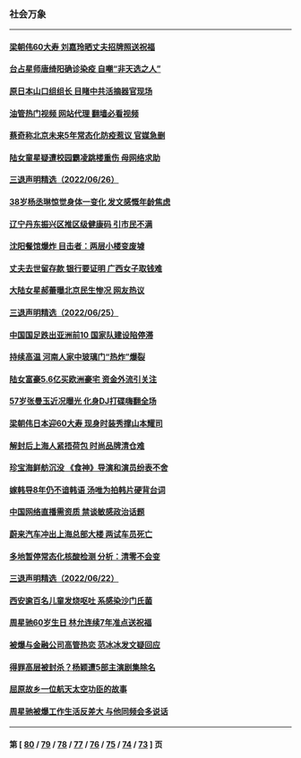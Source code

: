 ### 社会万象
---
#### [梁朝伟60大寿 刘嘉玲晒丈夫招牌照送祝福](../../pages/ncid282/n13768712.md?06280845) 
#### [台占星师唐绮阳确诊染疫 自嘲“非天选之人”](../../pages/ncid282/n13768694.md?06280845) 
#### [原日本山口组组长 目睹中共活摘器官现场](../../pages/ncid282/n13767360.md?06280845) 
#### [油管热门视频 网站代理 翻墙必看视频](http://209.222.30.114:81/youtube.html?06280845)
#### [蔡奇称北京未来5年常态化防疫惹议 官媒急删](../../pages/ncid282/n13768413.md?06280845) 
#### [陆女童星疑遭校园霸凌跳楼重伤 母网络求助](../../pages/ncid282/n13768304.md?06280845) 
#### [三退声明精选（2022/06/26）](../../pages/ncid282/n13768117.md?06280845) 
#### [38岁杨丞琳惊觉身体一变化 发文感慨年龄焦虑](../../pages/ncid282/n13767933.md?06280845) 
#### [辽宁丹东振兴区推区级健康码 引市民不满](../../pages/ncid282/n13767836.md?06280845) 
#### [沈阳餐馆爆炸 目击者：两层小楼变废墟](../../pages/ncid282/n13767732.md?06280845) 
#### [丈夫去世留存款 银行要证明 广西女子取钱难](../../pages/ncid282/n13767637.md?06280845) 
#### [大陆女星郝蕾曝北京民生惨况 网友热议](../../pages/ncid282/n13767443.md?06280845) 
#### [三退声明精选（2022/06/25）](../../pages/ncid282/n13767560.md?06280845) 
#### [中国国足跌出亚洲前10 国家队建设陷停滞](../../pages/ncid282/n13767456.md?06280845) 
#### [持续高温 河南人家中玻璃门“热炸”爆裂](../../pages/ncid282/n13767280.md?06280845) 
#### [陆女富豪5.6亿买欧洲豪宅 资金外流引关注](../../pages/ncid282/n13767225.md?06280845) 
#### [57岁张曼玉近况曝光 化身DJ打碟嗨翻全场](../../pages/ncid282/n13767006.md?06280845) 
#### [梁朝伟日本迎60大寿 现身时装秀撑山本耀司](../../pages/ncid282/n13766966.md?06280845) 
#### [解封后上海人紧捂荷包 时尚品牌清仓难](../../pages/ncid282/n13766680.md?06280845) 
#### [珍宝海鲜舫沉没 《食神》导演和演员纷表不舍](../../pages/ncid282/n13766212.md?06280845) 
#### [嫁韩导8年仍不谙韩语 汤唯为拍韩片硬背台词](../../pages/ncid282/n13766089.md?06280845) 
#### [中国网络直播需资质 禁谈敏感政治话题](../../pages/ncid282/n13766108.md?06280845) 
#### [蔚来汽车冲出上海总部大楼 两试车员死亡](../../pages/ncid282/n13765765.md?06280845) 
#### [多地暂停常态化核酸检测 分析：清零不会变](../../pages/ncid282/n13765571.md?06280845) 
#### [三退声明精选（2022/06/22）](../../pages/ncid282/n13765601.md?06280845) 
#### [西安逾百名儿童发烧呕吐 系感染沙门氏菌](../../pages/ncid282/n13765561.md?06280845) 
#### [周星驰60岁生日 林允连续7年准点送祝福](../../pages/ncid282/n13765439.md?06280845) 
#### [被爆与金融公司高管热恋 范冰冰发文疑回应](../../pages/ncid282/n13765343.md?06280845) 
#### [得罪高层被封杀？杨颖遭5部主演剧集除名](../../pages/ncid282/n13765387.md?06280845) 
#### [屈原故乡一位航天太空功臣的故事](../../pages/ncid282/n13764742.md?06280845) 
#### [周星驰被爆工作生活反差大 与他同频会多说话](../../pages/ncid282/n13764594.md?06280845) 

---
#### 第 [ [80](./80.md?06280845) / [79](./79.md?06280845) / [78](./78.md?06280845) / [77](./77.md?06280845) / [76](./76.md?06280845) / [75](./75.md?06280845) / [74](./74.md?06280845) / [73](./73.md?06280845) ] 页
